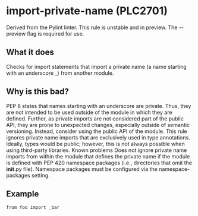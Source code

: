 # import-private-name (PLC2701)
Derived from the Pylint linter.
This rule is unstable and in preview. The --preview flag is required for use.
## What it does
Checks for import statements that import a private name (a name starting
with an underscore _) from another module.
## Why is this bad?
PEP 8 states that names starting with an underscore are private. Thus,
they are not intended to be used outside of the module in which they are
defined.
Further, as private imports are not considered part of the public API, they
are prone to unexpected changes, especially outside of semantic versioning.
Instead, consider using the public API of the module.
This rule ignores private name imports that are exclusively used in type
annotations. Ideally, types would be public; however, this is not always
possible when using third-party libraries.
Known problems
Does not ignore private name imports from within the module that defines
the private name if the module is defined with PEP 420 namespace packages
(i.e., directories that omit the __init__.py file). Namespace packages
must be configured via the namespace-packages setting.
## Example
```
from foo import _bar
```